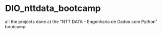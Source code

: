 # DIO_nttdata_bootcamp
all the projects done at the "NTT DATA - Engenharia de Dados com Python" bootcamp
